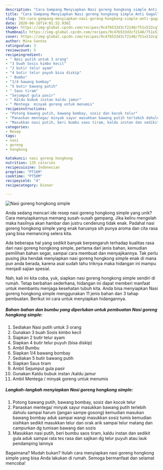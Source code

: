 ```yaml
---
description: "Cara Gampang Menyiapkan Nasi goreng hongkong simple Anti Gagal"
title: "Cara Gampang Menyiapkan Nasi goreng hongkong simple Anti Gagal"
slug: 743-cara-gampang-menyiapkan-nasi-goreng-hongkong-simple-anti-gagal
date: 2020-06-16T14:01:52.936Z
image: https://img-global.cpcdn.com/recipes/9c47b533d3cf2140/751x532cq70/nasi-goreng-hongkong-simple-foto-resep-utama.jpg
thumbnail: https://img-global.cpcdn.com/recipes/9c47b533d3cf2140/751x532cq70/nasi-goreng-hongkong-simple-foto-resep-utama.jpg
cover: https://img-global.cpcdn.com/recipes/9c47b533d3cf2140/751x532cq70/nasi-goreng-hongkong-simple-foto-resep-utama.jpg
author: Mina Santos
ratingvalue: 3
reviewcount: 5
recipeingredient:
- " Nasi putih untuk 3 orang"
- "3 buah Sosis kimbo kecil"
- "2 butir telur ayam"
- "4 butir telur puyuh bisa diskip"
- " Bumbu"
- "1/4 bawang bombay"
- "5 butir bawang putih"
- " Saus tiram"
- "Sejumput gula pasir"
- " Kaldu bubuk instan kaldu jamur"
- " Mentega  minyak goreng untuk menumis"
recipeinstructions:
- "Potong bawang putih, bawang bombay, sosiz dan kocok telur"
- "Panaskan mentega/ minyak sayur masukkan bawang putih terlebih dahulu sampai harum (jangan sampe gosong) kemudian masukan bawang bombay aduk sampai wangi masukkan sosiz tumis kemudian sisihkan sedikit masukkan telur dan orak arik sampai telur matang dan campurkan dg tumisan bawang dan sozis"
- "Masukkan nasi putih, beri bumbu saos tiram, kaldu instan dan sedikit gula aduk sampai rata tes rasa dan sajikan dg telur puyuh atau lauk pendamping lainnya"
categories:
- Resep
tags:
- nasi
- goreng
- hongkong

katakunci: nasi goreng hongkong 
nutrition: 135 calories
recipecuisine: Indonesian
preptime: "PT16M"
cooktime: "PT50M"
recipeyield: "4"
recipecategory: Dinner

---
```



![Nasi goreng hongkong simple](https://img-global.cpcdn.com/recipes/9c47b533d3cf2140/751x532cq70/nasi-goreng-hongkong-simple-foto-resep-utama.jpg)

Anda sedang mencari ide resep nasi goreng hongkong simple yang unik? Cara menyiapkannya memang susah-susah gampang. Jika keliru mengolah maka hasilnya akan hambar dan justru cenderung tidak enak. Padahal nasi goreng hongkong simple yang enak harusnya sih punya aroma dan cita rasa yang bisa memancing selera kita.

Ada beberapa hal yang sedikit banyak berpengaruh terhadap kualitas rasa dari nasi goreng hongkong simple, pertama dari jenis bahan, kemudian pemilihan bahan segar, sampai cara membuat dan menyajikannya. Tak perlu pusing jika hendak menyiapkan nasi goreng hongkong simple enak di mana pun anda berada, karena asal sudah tahu triknya maka hidangan ini mampu menjadi sajian spesial.




Nah, kali ini kita coba, yuk, siapkan nasi goreng hongkong simple sendiri di rumah. Tetap berbahan sederhana, hidangan ini dapat memberi manfaat untuk membantu menjaga kesehatan tubuh kita. Anda bisa menyiapkan Nasi goreng hongkong simple menggunakan 11 jenis bahan dan 3 tahap pembuatan. Berikut ini cara untuk menyiapkan hidangannya.

<!--inarticleads1-->

##### Bahan-bahan dan bumbu yang diperlukan untuk pembuatan Nasi goreng hongkong simple:

1. Sediakan  Nasi putih untuk 3 orang
1. Gunakan 3 buah Sosis kimbo kecil
1. Siapkan 2 butir telur ayam
1. Siapkan 4 butir telur puyuh (bisa diskip)
1. Ambil  Bumbu
1. Siapkan 1/4 bawang bombay
1. Sediakan 5 butir bawang putih
1. Siapkan  Saus tiram
1. Ambil Sejumput gula pasir
1. Gunakan  Kaldu bubuk instan /kaldu jamur
1. Ambil  Mentega / minyak goreng untuk menumis




<!--inarticleads2-->

##### Langkah-langkah menyiapkan Nasi goreng hongkong simple:

1. Potong bawang putih, bawang bombay, sosiz dan kocok telur
1. Panaskan mentega/ minyak sayur masukkan bawang putih terlebih dahulu sampai harum (jangan sampe gosong) kemudian masukan bawang bombay aduk sampai wangi masukkan sosiz tumis kemudian sisihkan sedikit masukkan telur dan orak arik sampai telur matang dan campurkan dg tumisan bawang dan sozis
1. Masukkan nasi putih, beri bumbu saos tiram, kaldu instan dan sedikit gula aduk sampai rata tes rasa dan sajikan dg telur puyuh atau lauk pendamping lainnya




Bagaimana? Mudah bukan? Itulah cara menyiapkan nasi goreng hongkong simple yang bisa Anda lakukan di rumah. Semoga bermanfaat dan selamat mencoba!
